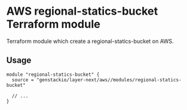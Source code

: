 # AWS regional-statics-bucket Terraform module

Terraform module which create a regional-statics-bucket on AWS.

## Usage

```hcl
module "regional-statics-bucket" {
  source = "genstackio/layer-next/aws//modules/regional-statics-bucket"

  // ...
}
```
